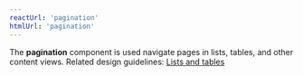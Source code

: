 ```yaml
---
reactUrl: 'pagination'
htmlUrl: 'pagination'
---
```

The **pagination** component is used navigate pages in lists, tables, and other content views. Related design guidelines: [Lists and tables](/design-guidelines/usage-and-behavior/lists-and-tables)
